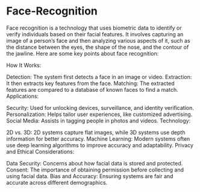 # Face-Recognition
Face recognition is a technology that uses biometric data to identify or verify individuals based on their facial features. It involves capturing an image of a person’s face and then analyzing various aspects of it, such as the distance between the eyes, the shape of the nose, and the contour of the jawline.
Here are some key points about face recognition:

How It Works:

Detection: The system first detects a face in an image or video.
Extraction: It then extracts key features from the face.
Matching: The extracted features are compared to a database of known faces to find a match.
Applications:

Security: Used for unlocking devices, surveillance, and identity verification.
Personalization: Helps tailor user experiences, like customized advertising.
Social Media: Assists in tagging people in photos and videos.
Technology:

2D vs. 3D: 2D systems capture flat images, while 3D systems use depth information for better accuracy.
Machine Learning: Modern systems often use deep learning algorithms to improve accuracy and adaptability.
Privacy and Ethical Considerations:

Data Security: Concerns about how facial data is stored and protected.
Consent: The importance of obtaining permission before collecting and using facial data.
Bias and Accuracy: Ensuring systems are fair and accurate across different demographics.
